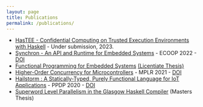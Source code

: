 ```yaml
---
layout: page
title: Publications
permalink: /publications/
---
```


- [HasTEE - Confidential Computing on Trusted Execution Environments with Haskell](https://abhiroop.github.io/pubs/HasTEE.pdf) - Under submission, 2023.
- [Synchron - An API and Runtime for Embedded Systems](https://abhiroop.github.io/pubs/synchron) - ECOOP 2022 - [DOI](https://drops.dagstuhl.de/opus/volltexte/2022/16245/)
- [Functional Programming for Embedded Systems](https://abhiroop.github.io/lic/) [(Licentiate Thesis)](https://research.chalmers.se/en/publication/529325)
- [Higher-Order Concurrency for Microcontrollers](https://abhiroop.github.io/pubs/sensevm_mplr) - MPLR 2021 - [DOI](https://dl.acm.org/doi/10.1145/3475738.3480716)
- [Hailstorm : A Statically-Typed, Purely Functional Language for IoT Applications](https://abhiroop.github.io/pubs/hailstorm/) - PPDP 2020 - [DOI](https://dl.acm.org/doi/10.1145/3414080.3414092)
- [Superword Level Parallelism in the Glasgow Haskell Compiler](https://abhiroop.github.io/pubs/haskellvector) (Masters Thesis)
